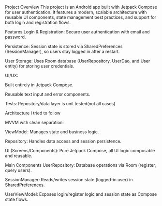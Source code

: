 Project Overview
This project is an Android app built with Jetpack Compose for user authentication. It features a modern, scalable architecture with reusable UI components, state management best practices, and support for both login and registration flows.

Features
Login & Registration: Secure user authentication with email and password.

Persistence: Session state is stored via SharedPreferences (SessionManager), so users stay logged in after a restart.

User Storage: Uses Room database (UserRepository, UserDao, and User entity) for storing user credentials.

UI/UX:

Built entirely in Jetpack Compose.

Reusable text input and error components.

Tests: Repository/data layer is unit tested(not all cases)

Architecture I tried to follow

MVVM with clean separation:

ViewModel: Manages state and business logic.

Repository: Handles data access and session persistence.

UI (Screens/Components): Pure Jetpack Compose, all UI logic composable and reusable.

Main Components
UserRepository: Database operations via Room (register, query users).

SessionManager: Reads/writes session state (logged-in user) in SharedPreferences.

UserViewModel: Exposes login/register logic and session state as Compose state flows.



